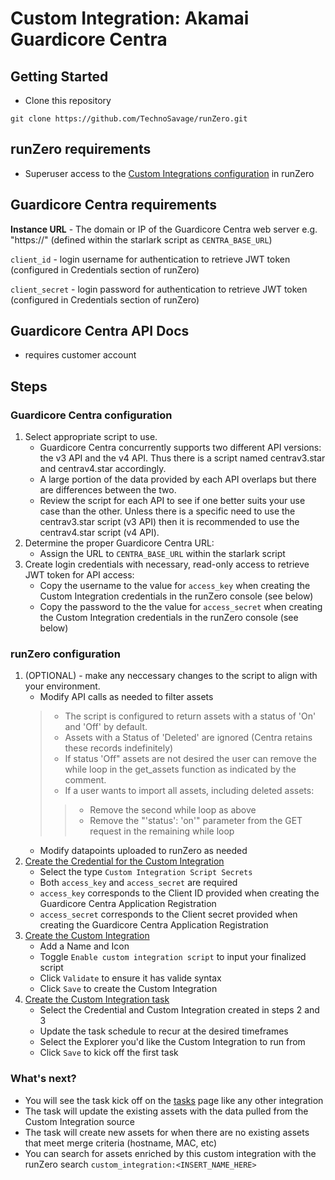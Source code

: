 # Custom Integration: Akamai Guardicore Centra

## Getting Started

- Clone this repository

```
git clone https://github.com/TechnoSavage/runZero.git
``` 

## runZero requirements

- Superuser access to the [Custom Integrations configuration](https://console.runzero.com/custom-integrations) in runZero

##  Guardicore Centra requirements

**Instance URL** - The domain or IP of the Guardicore Centra web server e.g. "https://<url of guardicore centra console>" (defined within the starlark script as `CENTRA_BASE_URL`)

`client_id` - login username for authentication to retrieve JWT token (configured in Credentials section of runZero)

`client_secret` - login password for authentication to retrieve JWT token (configured in Credentials section of runZero)

## Guardicore Centra API Docs

- requires customer account

## Steps

### Guardicore Centra configuration

1. Select appropriate script to use.
    - Guardicore Centra concurrently supports two different API versions: the v3 API and the v4 API. Thus there is a script named centrav3.star and centrav4.star accordingly.
    - A large portion of the data provided by each API overlaps but there are differences between the two.
    - Review the script for each API to see if one better suits your use case than the other. Unless there is a specific need to use the centrav3.star script (v3 API) then it is recommended to use the centrav4.star script (v4 API).
2. Determine the proper Guardicore Centra URL:
    - Assign the URL to `CENTRA_BASE_URL` within the starlark script 
3. Create login credentials with necessary, read-only access to retrieve JWT token for API access: 
    - Copy the username to the value for `access_key` when creating the Custom Integration credentials in the runZero console (see below)
    - Copy the password to the the value for `access_secret` when creating the Custom Integration credentials in the runZero console (see below)

### runZero configuration

1. (OPTIONAL) - make any neccessary changes to the script to align with your environment. 
    - Modify API calls as needed to filter assets
    >- The script is configured to return assets with a status of 'On' and 'Off' by default.
    >- Assets with a Status of 'Deleted' are ignored (Centra retains these records indefinitely)
    >- If status 'Off" assets are not desired the user can remove the while loop in the get_assets function as indicated by the comment.
    >- If a user wants to import all assets, including deleted assets:
    >>- Remove the second while loop as above
    >>- Remove the "'status': 'on'" parameter from the GET request in the remaining while loop
    - Modify datapoints uploaded to runZero as needed 
2. [Create the Credential for the Custom Integration](https://console.runzero.com/credentials)
    - Select the type `Custom Integration Script Secrets`
    - Both `access_key` and `access_secret` are required
    - `access_key` corresponds to the Client ID provided when creating the Guardicore Centra Application Registration
    -  `access_secret` corresponds to the Client secret provided when creating the Guardicore Centra Application Registration
3. [Create the Custom Integration](https://console.runzero.com/custom-integrations/new)
    - Add a Name and Icon 
    - Toggle `Enable custom integration script` to input your finalized script
    - Click `Validate` to ensure it has valide syntax
    - Click `Save` to create the Custom Integration 
4. [Create the Custom Integration task](https://console.runzero.com/ingest/custom/)
    - Select the Credential and Custom Integration created in steps 2 and 3
    - Update the task schedule to recur at the desired timeframes
    - Select the Explorer you'd like the Custom Integration to run from
    - Click `Save` to kick off the first task 


### What's next?

- You will see the task kick off on the [tasks](https://console.runzero.com/tasks) page like any other integration 
- The task will update the existing assets with the data pulled from the Custom Integration source 
- The task will create new assets for when there are no existing assets that meet merge criteria (hostname, MAC, etc)
- You can search for assets enriched by this custom integration with the runZero search `custom_integration:<INSERT_NAME_HERE>`